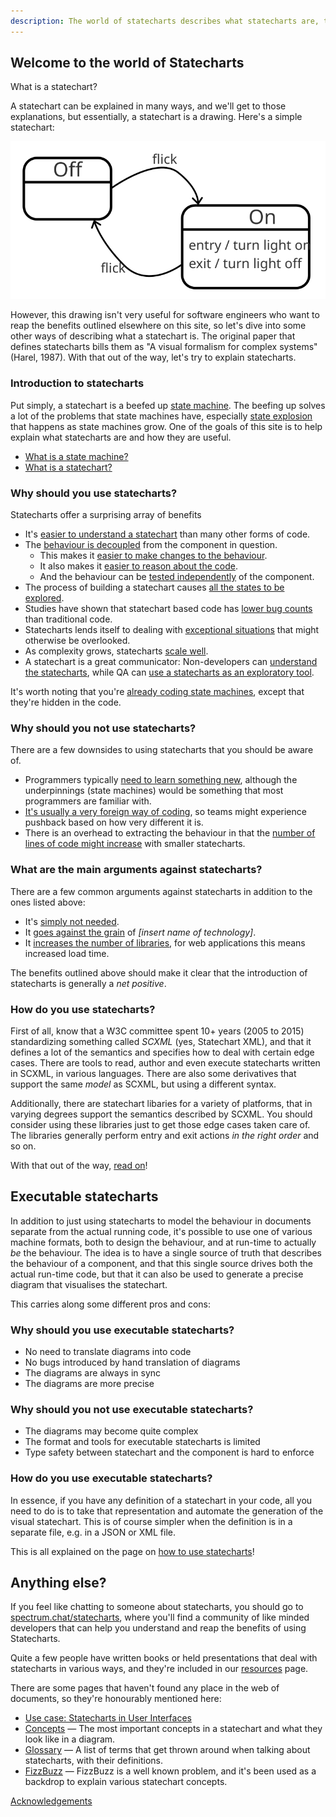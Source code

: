 ```yaml
---
description: The world of statecharts describes what statecharts are, their benefits and drawbacks, how they differ from state machines, and practical examples on how to use them.
---
```


## Welcome to the world of Statecharts

What is a statechart?

A statechart can be explained in many ways, and we'll get to those explanations, but essentially, a statechart is a drawing.  Here's a simple statechart:

![A simple statechart](on-off.svg)

However, this drawing isn't very useful for software engineers who want to reap the benefits outlined elsewhere on this site, so let's dive into some other ways of describing what a statechart is.  The original paper that defines statecharts bills them as "A visual formalism for complex systems" (Harel, 1987).  With that out of the way, let's try to explain statecharts.

### Introduction to statecharts

Put simply, a statechart is a beefed up [state machine](what-is-a-state-machine.html).  The beefing up solves a lot of the problems that state machines have, especially [state explosion](state-machine-state-explosion.html) that happens as state machines grow.  One of the goals of this site is to help explain what statecharts are and how they are useful.

* [What is a state machine?](what-is-a-state-machine.html)
* [What is a statechart?](what-is-a-statechart.html)

### Why should you use statecharts?

Statecharts offer a surprising array of benefits

* It's [easier to understand a statechart](benefit-easy-to-understand.html) than many other forms of code.
* The [behaviour is decoupled](benefit-decoupled-behaviour-component.html) from the component in question.
  * This makes it [easier to make changes to the behaviour](benefit-make-changes-to-the-behaviour.html).
  * It also makes it [easier to reason about the code](benefit-reason-about-code.html).
  * And the behaviour can be [tested independently](benefit-testable-behaviour.html) of the component.
* The process of building a statechart causes [all the states to be explored](benefit-all-states-explored.html).
* Studies have shown that statechart based code has [lower bug counts](benefit-low-bug-count.html) than traditional code.
* Statecharts lends itself to dealing with [exceptional situations](benefit-handle-anomalies.html) that might otherwise be overlooked.
* As complexity grows, statecharts [scale well](benefit-scales-with-complexity.html).
* A statechart is a great communicator: Non-developers can [understand the statecharts](benefit-non-developers-understanding.html), while QA can [use a statecharts as an exploratory tool](benefit-qa-exploration-tool.html).

It's worth noting that you're [already coding state machines](benefit-explicit.html), except that they're hidden in the code.

### Why should you not use statecharts?

There are a few downsides to using statecharts that you should be aware of.

* Programmers typically [need to learn something new](drawback-learn-new-technique.html), although the underpinnings (state machines) would be something that most programmers are familiar with.
* [It's usually a very foreign way of coding](drawback-foreign-paradigm.html), so teams might experience pushback based on how very different it is.
* There is an overhead to extracting the behaviour in that the [number of lines of code might increase](drawback-lines-of-code.html) with smaller statecharts.

### What are the main arguments against statecharts?

There are a few common arguments against statecharts in addition to the ones listed above:

* It's [simply not needed](faq/an-event-always-has-one-action.html).
* It [goes against the grain](faq/goes-against-grain.html) of _\[insert name of technology]_.
* It [increases the number of libraries](faq/increases-number-of-libraries.html), for web applications this means increased load time.

The benefits outlined above should make it clear that the introduction of statecharts is generally a _net positive_.

### How do you use statecharts?

First of all, know that a W3C committee spent 10+ years (2005 to 2015) standardizing something called _SCXML_ (yes, Statechart XML), and that it defines a lot of the semantics and specifies how to deal with certain edge cases.  There are tools to read, author and even execute statecharts written in SCXML, in various languages.  There are also some derivatives that support the same _model_ as SCXML, but using a different syntax.

Additionally, there are statechart libaries for a variety of platforms, that in varying degrees support the semantics described by SCXML.  You should consider using these libraries just to get those edge cases taken care of.  The libraries generally perform entry and exit actions _in the right order_ and so on.

With that out of the way, [read on](how-to-use-statecharts.html)!

## Executable statecharts

In addition to just using statecharts to model the behaviour in documents separate from the actual running code, it's possible to use one of various machine formats, both to design the behaviour, and at run-time to actually _be_ the behaviour.  The idea is to have a single source of truth that describes the behaviour of a component, and that this single source drives both the actual run-time code, but that it can also be used to generate a precise diagram that visualises the statechart.

This carries along some different pros and cons:

### Why should you use executable statecharts?

* No need to translate diagrams into code
* No bugs introduced by hand translation of diagrams
* The diagrams are always in sync
* The diagrams are more precise

### Why should you not use executable statecharts?

* The diagrams may become quite complex
* The format and tools for executable statecharts is limited
* Type safety between statechart and the component is hard to enforce

### How do you use executable statecharts?

In essence, if you have any definition of a statechart in your code, all you need to do is to take that representation and automate the generation of the visual statechart.  This is of course simpler when the definition is in a separate file, e.g. in a JSON or XML file.

This is all explained on the page on [how to use statecharts](how-to-use-statecharts.html)!

## Anything else?

If you feel like chatting to someone about statecharts, you should go to <a href="https://spectrum.chat/statecharts">spectrum.chat/statecharts</a>, where you'll find a community of like minded developers that can help you understand and reap the benefits of using Statecharts.

Quite a few people have written books or held presentations that deal with statecharts in various ways, and they're included in our [resources](resources.html) page.

There are some pages that haven't found any place in the web of documents, so they're honourably mentioned here:

* [Use case: Statecharts in User Interfaces](use-case-statecharts-in-user-interfaces.html)
* [Concepts](concepts.html) — The most important concepts in a statechart and what they look like in a diagram.
* [Glossary](glossary/) — A list of terms that get thrown around when talking about statecharts, with their definitions.
* [FizzBuzz](fizzbuzz.html) — FizzBuzz is a well known problem, and it's been used as a backdrop to explain various statechart concepts.

[Acknowledgements](acknowledgements.html)
